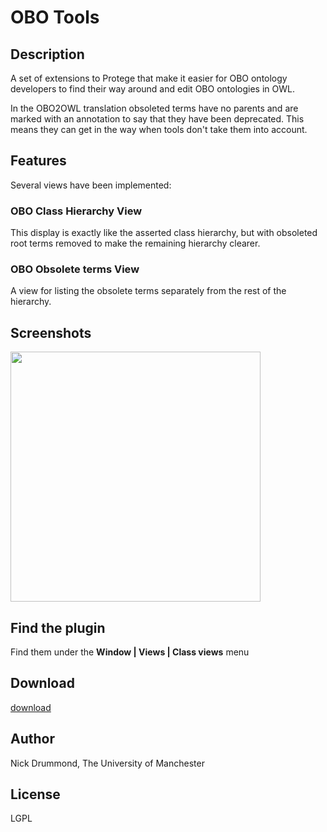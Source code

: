 # OBO Tools #

## Description ##
A set of extensions to Protege that make it easier for OBO ontology developers to find their way around and edit OBO ontologies in OWL.

In the OBO2OWL translation obsoleted terms have no parents and are marked with an annotation to say that they have been deprecated. This means they can get in the way when tools don't take them into account.


## Features ##

Several views have been implemented:

### OBO Class Hierarchy View ###
This display is exactly like the asserted class hierarchy, but with obsoleted root terms removed to make the remaining hierarchy clearer.

### OBO Obsolete terms View ###
A view for listing the obsolete terms separately from the rest of the hierarchy.



## Screenshots ##

<a href='http://www.co-ode.org/downloads/protege-x/plugins/images/obo.png'><img src='http://www.co-ode.org/downloads/protege-x/plugins/images/obo.png' width='400' /></a>

## Find the plugin ##

Find them under the **Window | Views | Class views** menu

## Download ##

[download](http://code.google.com/p/co-ode-owl-plugins/downloads/list?can=2&q=OBO%20Tools)

## Author ##

Nick Drummond, The University of Manchester

## License ##

LGPL